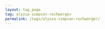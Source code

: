 ```yaml
---
layout: tag_page
tag: alyssa-simpson-rochwerger
permalink: /tags/alyssa-simpson-rochwerger/
---
```

